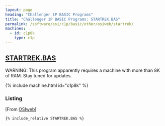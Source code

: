 ```yaml
---
layout: page
heading: "Challenger 1P BASIC Programs"
title: "Challenger 1P BASIC Programs: STARTREK.BAS"
permalink: /software/osi/c1p/basic/other/osiweb/startrek/
machines:
  - id: c1p8k
    type: c1p
---
```


## [STARTREK.BAS](#listing)

WARNING: This program apparently requires a machine with more than 8K of RAM.  Stay tuned for updates.

{% include machine.html id="c1p8k" %}

### Listing

[From [OSIweb](http://www.osiweb.org/programs/basic/)]

```bas
{% include_relative STARTREK.BAS %}
```
